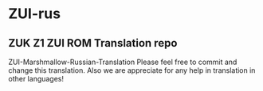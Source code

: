 # ZUI-rus
ZUK Z1 ZUI ROM Translation repo
------------------------------------
ZUI-Marshmallow-Russian-Translation
Please feel free to commit and change this translation. Also we are appreciate for any help in translation in other languages! 
